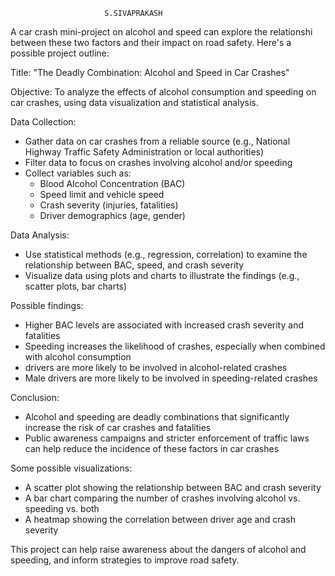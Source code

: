                         
                         S.SIVAPRAKASH
                        
   A car crash mini-project on alcohol and speed can explore the relationshi
between these two factors and their impact on road safety. Here's a possible project outline:

Title: "The Deadly Combination: Alcohol and Speed in Car Crashes"

Objective: To analyze the effects of alcohol consumption and speeding on car crashes, using data visualization and statistical analysis.

Data Collection:

- Gather data on car crashes from a reliable source (e.g., National Highway Traffic Safety Administration  or local authorities)
- Filter data to focus on crashes involving alcohol and/or speeding
- Collect variables such as:
    - Blood Alcohol Concentration (BAC)
    - Speed limit and vehicle speed
    - Crash severity (injuries, fatalities)
    - Driver demographics (age, gender)

Data Analysis:

- Use statistical methods (e.g., regression, correlation) to examine the relationship between BAC, speed, and crash severity
- Visualize data using plots and charts to illustrate the findings (e.g., scatter plots, bar charts)

Possible findings:

- Higher BAC levels are associated with increased crash severity and fatalities
- Speeding increases the likelihood of crashes, especially when combined with alcohol consumption
- drivers are more likely to be involved in alcohol-related crashes
- Male drivers are more likely to be involved in speeding-related crashes

Conclusion:

- Alcohol and speeding are deadly combinations that significantly increase the risk of car crashes and fatalities
- Public awareness campaigns and stricter enforcement of traffic laws can help reduce the incidence of these factors in car crashes

Some possible visualizations:

- A scatter plot showing the relationship between BAC and crash severity
- A bar chart comparing the number of crashes involving alcohol vs. speeding vs. both
- A heatmap showing the correlation between driver age and crash severity

This project can help raise awareness about the dangers of alcohol and speeding, and inform strategies to improve road safety.



 
